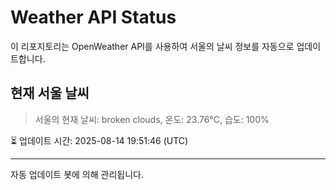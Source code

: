 
# Weather API Status

이 리포지토리는 OpenWeather API를 사용하여 서울의 날씨 정보를 자동으로 업데이트합니다.

## 현재 서울 날씨
> 서울의 현재 날씨: broken clouds, 온도: 23.76°C, 습도: 100%

⏳ 업데이트 시간: 2025-08-14 19:51:46 (UTC)

---
자동 업데이트 봇에 의해 관리됩니다.
